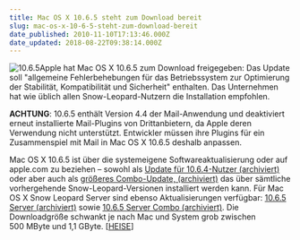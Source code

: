 ```yaml
---
title: Mac OS X 10.6.5 steht zum Download bereit
slug: mac-os-x-10-6-5-steht-zum-download-bereit
date_published: 2010-11-10T17:13:46.000Z
date_updated: 2018-08-22T09:38:14.000Z
---
```


![10.6.5](//picdump.thafaker.de/2010/11/10.6.5-150x150.png)Apple hat Mac OS X 10.6.5 zum Download freigegeben: Das Update soll  "allgemeine Fehlerbehebungen für das Betriebssystem zur Optimierung der  Stabilität, Kompatibilität und Sicherheit" enthalten. Das Unternehmen  hat wie üblich allen Snow-Leopard-Nutzern die Installation empfohlen.

**ACHTUNG**: 10.6.5 enthält Version 4.4 der Mail-Anwendung und deaktiviert erneut  installierte Mail-Plugins von Drittanbietern, da Apple deren Verwendung  nicht unterstützt. Entwickler müssen ihre Plugins für ein Zusammenspiel  mit Mail in Mac OS X 10.6.5 deshalb anpassen.

Mac OS X 10.6.5 ist über die systemeigene Softwareaktualisierung oder auf apple.com zu beziehen – sowohl als [Update für 10.6.4-Nutzer (archiviert)](http://web.archive.org/web/20101113232032/http://support.apple.com:80/kb/DL1325) oder aber auch als [größeres Combo-Update, (archiviert)](http://web.archive.org/web/20101113232027/http://support.apple.com:80/kb/DL1324) das über sämtliche vorhergehende Snow-Leopard-Versionen installiert  werden kann. Für Mac OS X Snow Leopard Server sind ebenso  Aktualisierungen verfügbar: [10.6.5 Server (archiviert)](http://web.archive.org/web/20101117074124/http://support.apple.com/kb/DL1327) sowie [10.6.5 Server Combo (archiviert)](http://web.archive.org/web/20101117074126/http://support.apple.com/kb/DL1326). Die Downloadgröße schwankt je nach Mac und System grob zwischen 500 MByte und 1,1 GByte. [[HEISE](http://www.heise.de/newsticker/meldung/Apple-veroeffentlicht-Mac-OS-X-10-6-5-1134617.html)]
